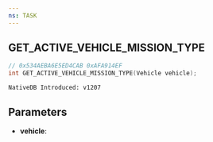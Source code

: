 ```yaml
---
ns: TASK
---
```

## GET_ACTIVE_VEHICLE_MISSION_TYPE

```c
// 0x534AEBA6E5ED4CAB 0xAFA914EF
int GET_ACTIVE_VEHICLE_MISSION_TYPE(Vehicle vehicle);
```

```
NativeDB Introduced: v1207
```

## Parameters
* **vehicle**:

